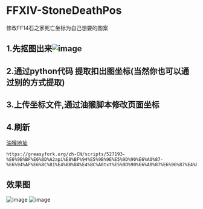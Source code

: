 # FFXIV-StoneDeathPos
修改FF14石之家死亡坐标为自己想要的图案

## 1.先抠图出来![image](https://github.com/user-attachments/assets/593fa510-fc21-4155-9889-5edd8612d4af)

## 2.通过python代码  提取扣出图坐标(当然你也可以通过别的方式提取)  

## 3.上传坐标文件,通过油猴脚本修改页面坐标

## 4.刷新

[油猴地址](https://greasyfork.org/zh-CN/scripts/527193-%E6%9B%BF%E6%8D%A2api%E8%BF%94%E5%9B%9E%E5%9D%90%E6%A0%87-%E6%94%AF%E6%8C%81%E4%B8%8A%E4%BC%A0txt%E5%9D%90%E6%A0%87%E6%96%87%E4%BB%B6%E5%B9%B6%E6%8C%81%E4%B9%85%E5%8C%96)

```
https://greasyfork.org/zh-CN/scripts/527193-%E6%9B%BF%E6%8D%A2api%E8%BF%94%E5%9B%9E%E5%9D%90%E6%A0%87-%E6%94%AF%E6%8C%81%E4%B8%8A%E4%BC%A0txt%E5%9D%90%E6%A0%87%E6%96%87%E4%BB%B6%E5%B9%B6%E6%8C%81%E4%B9%85%E5%8C%96
```
## 效果图

![image](https://github.com/user-attachments/assets/4e62743e-b6bf-4f04-930e-9e3e580b6c11)
![image](https://github.com/user-attachments/assets/bc0015df-786a-4240-a4d9-a9e219ed4724)

